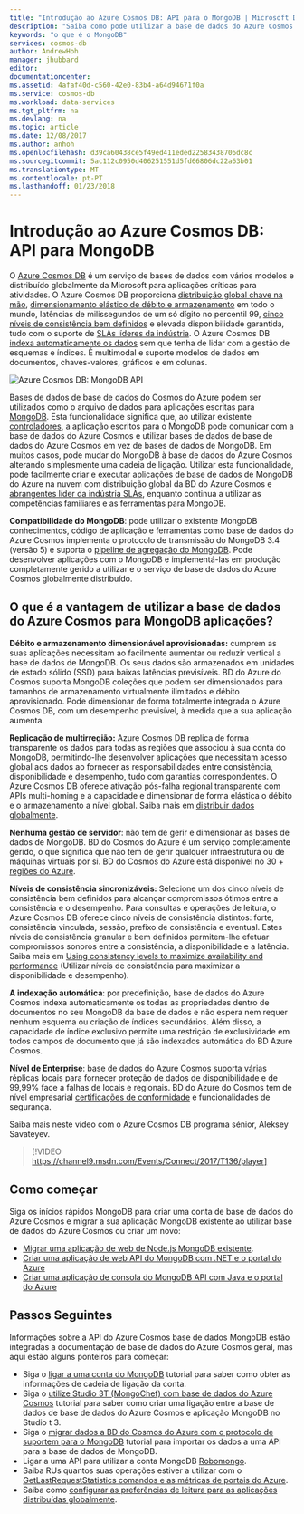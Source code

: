```yaml
---
title: "Introdução ao Azure Cosmos DB: API para o MongoDB | Microsoft Docs"
description: "Saiba como pode utilizar a base de dados do Azure Cosmos para armazenar e grandes volumes de consulta de documentos JSON com baixa latência, utilizando as APIs do MongoDB OSS populares."
keywords: "o que é o MongoDB"
services: cosmos-db
author: AndrewHoh
manager: jhubbard
editor: 
documentationcenter: 
ms.assetid: 4afaf40d-c560-42e0-83b4-a64d94671f0a
ms.service: cosmos-db
ms.workload: data-services
ms.tgt_pltfrm: na
ms.devlang: na
ms.topic: article
ms.date: 12/08/2017
ms.author: anhoh
ms.openlocfilehash: d39ca60438ce5f49ed411eded22583438706dc8c
ms.sourcegitcommit: 5ac112c0950d406251551d5fd66806dc22a63b01
ms.translationtype: MT
ms.contentlocale: pt-PT
ms.lasthandoff: 01/23/2018
---
```

# <a name="introduction-to-azure-cosmos-db-api-for-mongodb"></a>Introdução ao Azure Cosmos DB: API para MongoDB

O [Azure Cosmos DB](../cosmos-db/introduction.md) é um serviço de bases de dados com vários modelos e distribuído globalmente da Microsoft para aplicações críticas para atividades. O Azure Cosmos DB proporciona [distribuição global chave na mão](distribute-data-globally.md), [dimensionamento elástico de débito e armazenamento](partition-data.md) em todo o mundo, latências de milissegundos de um só dígito no percentil 99, [cinco níveis de consistência bem definidos](consistency-levels.md) e elevada disponibilidade garantida, tudo com o suporte de [SLAs líderes da indústria](https://azure.microsoft.com/support/legal/sla/cosmos-db/). O Azure Cosmos DB [indexa automaticamente os dados](http://www.vldb.org/pvldb/vol8/p1668-shukla.pdf) sem que tenha de lidar com a gestão de esquemas e índices. É multimodal e suporte modelos de dados em documentos, chaves-valores, gráficos e em colunas. 

![Azure Cosmos DB: MongoDB API](./media/mongodb-introduction/cosmosdb-mongodb.png) 

Bases de dados de base de dados do Cosmos do Azure podem ser utilizados como o arquivo de dados para aplicações escritas para [MongoDB](https://docs.mongodb.com/manual/introduction/). Esta funcionalidade significa que, ao utilizar existente [controladores](https://docs.mongodb.org/ecosystem/drivers/), a aplicação escritos para o MongoDB pode comunicar com a base de dados do Azure Cosmos e utilizar bases de dados de base de dados do Azure Cosmos em vez de bases de dados de MongoDB. Em muitos casos, pode mudar do MongoDB à base de dados do Azure Cosmos alterando simplesmente uma cadeia de ligação. Utilizar esta funcionalidade, pode facilmente criar e executar aplicações de base de dados de MongoDB do Azure na nuvem com distribuição global da BD do Azure Cosmos e [abrangentes líder da indústria SLAs](https://azure.microsoft.com/support/legal/sla/cosmos-db), enquanto continua a utilizar as competências familiares e as ferramentas para MongoDB.

**Compatibilidade do MongoDB**: pode utilizar o existente MongoDB conhecimentos, código de aplicação e ferramentas como base de dados do Azure Cosmos implementa o protocolo de transmissão do MongoDB 3.4 (versão 5) e suporta o [pipeline de agregação do MongoDB](mongodb-feature-support.md#aggregation-pipeline). Pode desenvolver aplicações com o MongoDB e implementá-las em produção completamente gerido a utilizar e o serviço de base de dados do Azure Cosmos globalmente distribuído.

## <a name="what-is-the-benefit-of-using-azure-cosmos-db-for-mongodb-applications"></a>O que é a vantagem de utilizar a base de dados do Azure Cosmos para MongoDB aplicações?

**Débito e armazenamento dimensionável aprovisionadas:** cumprem as suas aplicações necessitam ao facilmente aumentar ou reduzir vertical a base de dados de MongoDB. Os seus dados são armazenados em unidades de estado sólido (SSD) para baixas latências previsíveis. BD do Azure do Cosmos suporta MongoDB coleções que podem ser dimensionados para tamanhos de armazenamento virtualmente ilimitados e débito aprovisionado. Pode dimensionar de forma totalmente integrada o Azure Cosmos DB, com um desempenho previsível, à medida que a sua aplicação aumenta. 

**Replicação de multirregião:** Azure Cosmos DB replica de forma transparente os dados para todas as regiões que associou à sua conta do MongoDB, permitindo-lhe desenvolver aplicações que necessitam acesso global aos dados ao fornecer as responsabilidades entre consistência, disponibilidade e desempenho, tudo com garantias correspondentes. O Azure Cosmos DB oferece ativação pós-falha regional transparente com APIs multi-homing e a capacidade e dimensionar de forma elástica o débito e o armazenamento a nível global. Saiba mais em [distribuir dados globalmente](distribute-data-globally.md).

**Nenhuma gestão de servidor**: não tem de gerir e dimensionar as bases de dados de MongoDB. BD do Cosmos do Azure é um serviço completamente gerido, o que significa que não tem de gerir qualquer infraestrutura ou de máquinas virtuais por si. BD do Cosmos do Azure está disponível no 30 + [regiões do Azure](https://azure.microsoft.com/regions/services/).

**Níveis de consistência sincronizáveis:** Selecione um dos cinco níveis de consistência bem definidos para alcançar compromissos ótimos entre a consistência e o desempenho. Para consultas e operações de leitura, o Azure Cosmos DB oferece cinco níveis de consistência distintos: forte, consistência vinculada, sessão, prefixo de consistência e eventual. Estes níveis de consistência granular e bem definidos permitem-lhe efetuar compromissos sonoros entre a consistência, a disponibilidade e a latência. Saiba mais em [Using consistency levels to maximize availability and performance](consistency-levels.md) (Utilizar níveis de consistência para maximizar a disponibilidade e desempenho).

**A indexação automática**: por predefinição, base de dados do Azure Cosmos indexa automaticamente os todas as propriedades dentro de documentos no seu MongoDB da base de dados e não espera nem requer nenhum esquema ou criação de índices secundários. Além disso, a capacidade de índice exclusivo permite uma restrição de exclusividade em todos campos de documento que já são indexados automática do BD Azure Cosmos.

**Nível de Enterprise**: base de dados do Azure Cosmos suporta várias réplicas locais para fornecer proteção de dados de disponibilidade e de 99,99% face a falhas de locais e regionais. BD do Azure do Cosmos tem de nível empresarial [certificações de conformidade](https://www.microsoft.com/trustcenter) e funcionalidades de segurança. 

Saiba mais neste vídeo com o Azure Cosmos DB programa sénior, Aleksey Savateyev.

> [!VIDEO https://channel9.msdn.com/Events/Connect/2017/T136/player]
> 

## <a name="how-to-get-started"></a>Como começar

Siga os inícios rápidos MongoDB para criar uma conta de base de dados do Azure Cosmos e migrar a sua aplicação MongoDB existente ao utilizar base de dados do Azure Cosmos ou criar um novo:

* [Migrar uma aplicação de web de Node.js MongoDB existente](create-mongodb-nodejs.md).
* [Criar uma aplicação de web API do MongoDB com .NET e o portal do Azure](create-mongodb-dotnet.md)
* [Criar uma aplicação de consola do MongoDB API com Java e o portal do Azure](create-mongodb-java.md)

## <a name="next-steps"></a>Passos Seguintes

Informações sobre a API do Azure Cosmos base de dados MongoDB estão integradas a documentação de base de dados do Azure Cosmos geral, mas aqui estão alguns ponteiros para começar:

* Siga o [ligar a uma conta do MongoDB](connect-mongodb-account.md) tutorial para saber como obter as informações de cadeia de ligação da conta.
* Siga o [utilize Studio 3T (MongoChef) com base de dados do Azure Cosmos](mongodb-mongochef.md) tutorial para saber como criar uma ligação entre a base de dados de base de dados do Azure Cosmos e aplicação MongoDB no Studio t 3.
* Siga o [migrar dados a BD do Cosmos do Azure com o protocolo de suportem para o MongoDB](mongodb-migrate.md) tutorial para importar os dados a uma API para a base de dados de MongoDB.
* Ligar a uma API para utilizar a conta MongoDB [Robomongo](mongodb-robomongo.md).
* Saiba RUs quantos suas operações estiver a utilizar com o [GetLastRequestStatistics comandos e as métricas de portais do Azure](request-units.md#GetLastRequestStatistics).
* Saiba como [configurar as preferências de leitura para as aplicações distribuídas globalmente](../cosmos-db/tutorial-global-distribution-mongodb.md).
